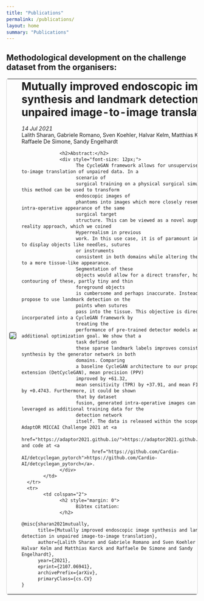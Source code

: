 ```yaml
---
title: "Publications"
permalink: /publications/
layout: home
summary: "Publications"
---
```


<h2 class="divider">Methodological development on the challenge dataset from the organisers:</h2>

<table style="border: 1px solid #d3d3d3; border-radius: 5px;">
      <tr>
            <td style=" border: 0px; width:30%">
                  <a href="https://arxiv.org/pdf/2107.06941">
                        <img src="/assets/images/Mutually_improved_endoscopic_image_synthesisand_landmark_detectionin_unpaired_image-to-image_translation-cover.png"
                              srcset="/assets/images/Mutually_improved_endoscopic_image_synthesisand_landmark_detectionin_unpaired_image-to-image_translation-cover.png 1224w, /assets/images/Mutually_improved_endoscopic_image_synthesisand_landmark_detectionin_unpaired_image-to-image_translation-cover-medium.png 808w, /assets/images/Mutually_improved_endoscopic_image_synthesisand_landmark_detectionin_unpaired_image-to-image_translation-cover-small.png 404w, /assets/images/Mutually_improved_endoscopic_image_synthesisand_landmark_detectionin_unpaired_image-to-image_translation-cover-mini.png 122w"
                              sizes="20vw" style="border: 1px solid; border-radius: 3px;">
                  </a>
            </td>
            <td style="vertical-align:top; border: 0px; width:70%">
                  <h1 style="margin: 0">
                        <a id="Mutually_improved_endoscopic_image_synthesis_and_landmark_detection_in_unpaired_image-to-image_translation"
                              class="uncolored_link" href="https://arxiv.org/abs/2107.06941"
                              style="text-decoration: none;">Mutually improved endoscopic image synthesis and landmark
                              detection in unpaired image-to-image translation</a>
                  </h1><br>
                  <i>14 Jul 2021</i><br>
                  Lalith Sharan, Gabriele Romano, Sven Koehler, Halvar Kelm, Matthias Karck, Raffaele De Simone, Sandy
                  Engelhardt<br>

                  <h2>Abstract:</h2>
                  <div style="font-size: 12px;">
                        The CycleGAN framework allows for unsupervised image-to-image translation of unpaired data. In a
                        scenario of
                        surgical training on a physical surgical simulator, this method can be used to transform
                        endoscopic images of
                        phantoms into images which more closely resemble the intra-operative appearance of the same
                        surgical target
                        structure. This can be viewed as a novel augmented reality approach, which we coined
                        Hyperrealism in previous
                        work. In this use case, it is of paramount importance to display objects like needles, sutures
                        or instruments
                        consistent in both domains while altering the style to a more tissue-like appearance.
                        Segmentation of these
                        objects would allow for a direct transfer, however, contouring of these, partly tiny and thin
                        foreground objects
                        is cumbersome and perhaps inaccurate. Instead, we propose to use landmark detection on the
                        points when sutures
                        pass into the tissue. This objective is directly incorporated into a CycleGAN framework by
                        treating the
                        performance of pre-trained detector models as an additional optimization goal. We show that a
                        task defined on
                        these sparse landmark labels improves consistency of synthesis by the generator network in both
                        domains. Comparing
                        a baseline CycleGAN architecture to our proposed extension (DetCycleGAN), mean precision (PPV)
                        improved by +61.32,
                        mean sensitivity (TPR) by +37.91, and mean F1 score by +0.4743. Furthermore, it could be shown
                        that by dataset
                        fusion, generated intra-operative images can be leveraged as additional training data for the
                        detection network
                        itself. The data is released within the scope of the AdaptOR MICCAI Challenge 2021 at <a
                              href="https://adaptor2021.github.io/">https://adaptor2021.github.io/</a>, and code at <a
                              href="https://github.com/Cardio-AI/detcyclegan_pytorch">https://github.com/Cardio-AI/detcyclegan_pytorch</a>.
                  </div>
            </td>
      </tr>
      <tr>
            <td colspan="2">
                  <h2 style="margin: 0">
                        Bibtex citation:
                  </h2>  
<div markdown="1">


```
@misc{sharan2021mutually,
      title={Mutually improved endoscopic image synthesis and landmark detection in unpaired image-to-image translation},
      author={Lalith Sharan and Gabriele Romano and Sven Koehler and Halvar Kelm and Matthias Karck and Raffaele De Simone and Sandy Engelhardt},
      year={2021},
      eprint={2107.06941},
      archivePrefix={arXiv},
      primaryClass={cs.CV}
}
```
</div>
            </td>
      </tr>
</table>